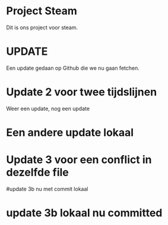 # Project Steam
Dit is ons project voor steam. 

# UPDATE
Een update gedaan op Github die we nu gaan fetchen.

# Update 2 voor twee tijdslijnen
Weer een update, nog een update

# Een andere update lokaal

# Update 3 voor een conflict in dezelfde file

#update 3b nu met commit lokaal

# update 3b lokaal nu committed